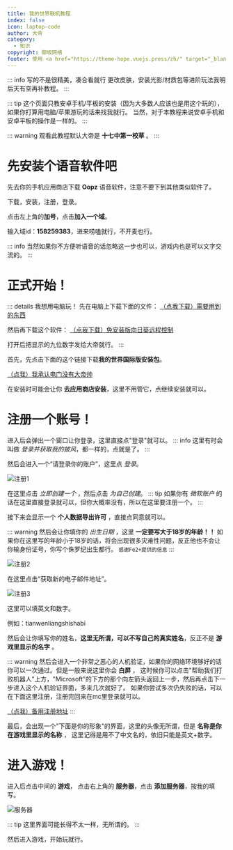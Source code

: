 ```yaml
---
title: 我的世界联机教程
index: false
icon: laptop-code
author: 大帝
category:
  - 知识
copyright: 御坂网络
footer: 使用 <a href="https://theme-hope.vuejs.press/zh/" target="_blank">VuePress Theme Hope</a> 主题 | MIT 协议, 版权所有 © 2025-至今 Misaka2298
---
```


::: info 写的不是很精美，凑合看就行
更改皮肤，安装光影/材质包等进阶玩法我明后天有空再补教程。
::: 

::: tip 这个页面只教安卓手机/平板的安装（因为大多数人应该也是用这个玩的），如果你打算用电脑/苹果游玩的话来找我就行。
当然，对于本教程来说安卓手机和安卓平板的操作是一样的。
:::

::: warning 观看此教程默认大帝是 **十七中第一校草** 。
:::

# 先安装个语音软件吧

先去你的手机应用商店下载 **Oopz** 语音软件，注意不要下到其他类似软件了。

下载，安装，注册，登录。

点击左上角的**加号**，点击**加入一个域**。

输入域id：**158259383**，进来唠嗑就行，不开麦也行。

::: info 当然如果你不方便听语音的话忽略这一步也可以，游戏内也是可以文字交流的。
:::

# 正式开始！

::: details 我想用电脑玩！
先在电脑上下载下面的文件：
[（点我下载）需要用到的东西](https://alist.misaka2298.icu/d/%E5%85%AC%E5%BC%80/%E5%A4%A9%E7%BF%BC%E4%BA%91%E7%9B%98/Minecraft/%E5%9B%9B%E5%90%88%E4%B8%80%E5%AE%89%E8%A3%85%E5%8C%85_enced.zip)

然后再下载这个软件：
[（点我下载）免安装版向日葵远程控制](https://alist.misaka2298.icu/d/%E5%85%AC%E5%BC%80/%E5%A4%A9%E7%BF%BC%E4%BA%91%E7%9B%98/Minecraft/SunloginSOS_1.2.1.61234_x64.exe)

打开后把显示的九位数字发给大帝就行。
:::

首先，先点击下面的这个链接下载**我的世界国际版安装包**。

[（点我）我承认电门没有大帝帅](https://alist.misaka2298.icu/d/%E5%85%AC%E5%BC%80/%E5%A4%A9%E7%BF%BC%E4%BA%91%E7%9B%98/AndroidPkg/mcbe1.21.apk)

在安装时可能会让你 **去应用商店安装**，这里不用管它，点继续安装就可以。

# 注册一个账号！

进入后会弹出一个窗口让你登录，这里直接点"登录"就可以。
::: info 这里有时会叫做 *登录并获取我的披风*，都一样的，点就是了。
:::

然后会进入一个“请登录你的账户”，这里点 *登录*。

<img src="https://img.misaka2298.icu/mndocs/mclogin1.jpg" alt="注册1" title="注册1">

在这里点击 *立即创建一个* ，然后点击 *为自己创建*。
::: tip 如果你有 *微软账户* 的话在这里直接登录就可以，但你大概率没有，所以在这里要注册一个。
:::

接下来会显示一个 **个人数据导出许可** ，直接点同意就可以。

::: warning 然后会让你填你的 *出生日期* ，这里 **一定要写大于18岁的年龄！！**
如果你在这里写的年龄小于18岁的话，将会出现很多灾难性问题，反正他也不会让你输身份证号，你写个侏罗纪出生都行。
`感谢Fe2+提供的信息`
:::

<img src="https://img.misaka2298.icu/mndocs/mclogin2.jpg" alt="注册2" title="注册2">

在这里点击“获取新的电子邮件地址”。

<img src="https://img.misaka2298.icu/mndocs/mclogin3.jpg" alt="注册3" title="注册3">

这里可以填英文和数字。

例如：tianwenliangshishabi

然后会让你填写你的姓名，**这里无所谓，可以不写自己的真实姓名**，反正不是 **游戏里显示的名字** 。

::: warning 然后会进入一个非常之恶心的人机验证，如果你的网络环境够好的话你可以一次通过。但是一般来说这里你会 **白屏** ， 这时候你可以点击"帮助我们打败机器人"上方，"Microsoft"的下方的那个向左箭头返回上一步，然后再点击下一步进入这个人机验证界面，多来几次就好了。
如果你尝试多次仍失败的话，可以在下面这里注册，注册完回来在mc里登录就可以。

[（点我）备用注册地址](https://signup.live.com/signup)
:::

最后，会出现一个"下面是你的形象"的界面，这里的头像无所谓，但是 **名称是你在游戏里显示的名称** ， 这里记得是用不了中文名的，依旧只能是英文+数字。

# 进入游戏！

进入后点击中间的 **游戏**， 点击右上角的 **服务器**，点击 **添加服务器**，按我的填写。

<img src="https://img.misaka2298.icu/mndocs/mclogin4.jpg" alt="服务器" title="服务器">


::: tip 这里界面可能长得不太一样，无所谓的。
:::

然后进入游戏，开始玩就行。
